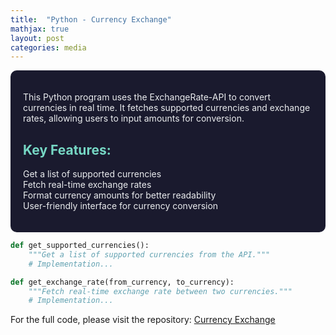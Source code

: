```yaml
---
title:  "Python - Currency Exchange"
mathjax: true
layout: post
categories: media
---
```


<div style="background-color: #1a1a2e; color: #EAECEE; padding: 20px; border-radius: 10px;">
    <p>This Python program uses the ExchangeRate-API to convert currencies in real time. It fetches supported currencies and exchange rates, allowing users to input amounts for conversion.</p>

<h2 style="color: #76D7C4;">Key Features:</h2>
    <ul style="list-style-type: none; padding: 0;">
        <li style="color: #EAECEE;">Get a list of supported currencies</li>
        <li style="color: #EAECEE;">Fetch real-time exchange rates</li>
        <li style="color: #EAECEE;">Format currency amounts for better readability</li>
        <li style="color: #EAECEE;">User-friendly interface for currency conversion</li>
    </ul>
</div>


```python
def get_supported_currencies():
    """Get a list of supported currencies from the API."""
    # Implementation...

def get_exchange_rate(from_currency, to_currency):
    """Fetch real-time exchange rate between two currencies."""
    # Implementation...
```

For the full code, please visit the repository:
<a href="https://github.com/6cox9/Python-CurrencyConvertor/" target="_blank">Currency Exchange</a>
